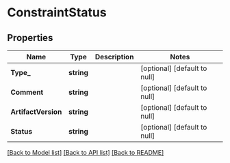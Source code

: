 # ConstraintStatus

## Properties
Name | Type | Description | Notes
------------ | ------------- | ------------- | -------------
**Type_** | **string** |  | [optional] [default to null]
**Comment** | **string** |  | [optional] [default to null]
**ArtifactVersion** | **string** |  | [optional] [default to null]
**Status** | **string** |  | [optional] [default to null]

[[Back to Model list]](../README.md#documentation-for-models) [[Back to API list]](../README.md#documentation-for-api-endpoints) [[Back to README]](../README.md)


